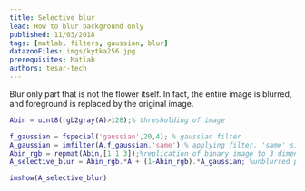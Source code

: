 ```yaml
---
title: Selective blur
lead: How to blur background only
published: 11/03/2018
tags: [matlab, filters, gaussian, blur]
datazooFiles: imgs/kytka256.jpg
prerequisites: Matlab
authors: tesar-tech
---
```

  
Blur only part that is not the flower itself. In fact, the entire image is blurred, and foreground is replaced by the original image.

``` matlab
Abin = uint8(rgb2gray(A)>128);% thresholding of image

f_gaussian = fspecial('gaussian',20,4); % gaussian filter
A_gaussian = imfilter(A,f_gaussian,'same');% applying filter. 'same' size of image after filtration.
Abin_rgb = repmat(Abin,[1 1 3]);%replication of binary image to 3 dimensions (to be able to multiply RGB image)
A_selective_blur = Abin_rgb.*A + (1-Abin_rgb).*A_gaussian; %unblurred part + blurred part

imshow(A_selective_blur)
```


